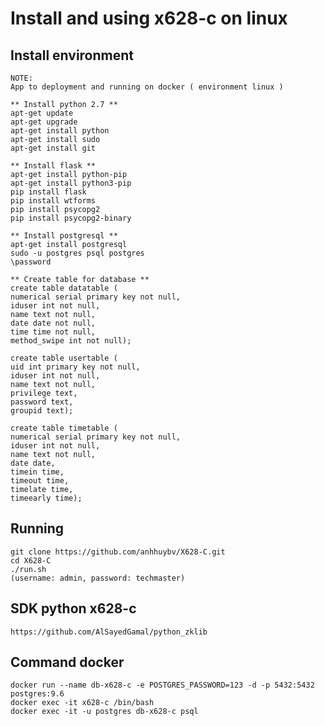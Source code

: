 # Install and using x628-c on linux
## Install environment
    NOTE:
    App to deployment and running on docker ( environment linux )
    
    ** Install python 2.7 **
    apt-get update
    apt-get upgrade
    apt-get install python
    apt-get install sudo
    apt-get install git
    
    ** Install flask **
    apt-get install python-pip
    apt-get install python3-pip
    pip install flask          
    pip install wtforms
    pip install psycopg2
    pip install psycopg2-binary

    ** Install postgresql **
    apt-get install postgresql
    sudo -u postgres psql postgres
    \password
    
    ** Create table for database **
    create table datatable (
    numerical serial primary key not null,
    iduser int not null,
    name text not null,
    date date not null,
    time time not null,
    method_swipe int not null);
    
    create table usertable (
    uid int primary key not null,
    iduser int not null,
    name text not null, 
    privilege text,
    password text,
    groupid text);
    
    create table timetable (
    numerical serial primary key not null,
    iduser int not null,
    name text not null,
    date date,
    timein time,
    timeout time,
    timelate time,
    timeearly time);
    
    
## Running
    git clone https://github.com/anhhuybv/X628-C.git
    cd X628-C
    ./run.sh
    (username: admin, password: techmaster)

## SDK python x628-c
    https://github.com/AlSayedGamal/python_zklib

## Command docker
    docker run --name db-x628-c -e POSTGRES_PASSWORD=123 -d -p 5432:5432 postgres:9.6
    docker exec -it x628-c /bin/bash
    docker exec -it -u postgres db-x628-c psql